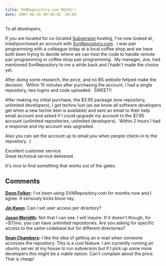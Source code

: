 ```yaml
---
title: SVNRepository.com ROCKS!!
date: 2007-08-20 00:50:55 -05:00
---
```


To all developers,

If you are located for co-located [Subversion](http://subversion.tigris.org/) hosting, I've now looked at, tried/purchased an account with [SvnRepository.com](http://www.svnrepository.com).  I was pair programming with a colleague today at a local coffee shop and we have both been trying to decide where we can host the code to handle remote pair programming or coffee shop pair programming.  My manager, Joe, had mentioned SvnRepository to me a while back and I hadn't made the choice yet.

After doing some research, the price, and no BS website helped make the decision.  Within 15 minutes after purchasing the account, I had a single repository, two logins and code uploaded.  SWEET!!

After making my initial purchase, the $3.95 package (one repository, unlimited developers), I got techno lust (as we know all software developers get when a new techie item is available) and sent an email to their help email account and asked if I could upgrade my account to the $7.95 account (unlimited repositories, unlimited developers).  Within 2 hours I had a response and my account was upgraded.

Also you can set the account up to email you when people check-in to the repository. :)

Excellent customer service.  
Great technical service delivered.

It's nice to find something that works out of the gates.

## Comments

**[Donn Felker](#67 "2007-08-31 13:46:37"):** I've been using SVNRepository.com for months now and I agree. It seriously kicks booo-tay.

**[Jin Kwon](#68 "2007-09-22 09:48:46"):** Can I set user access per directory?

**[Jason Meridth](#69 "2007-09-22 16:35:31"):** Not that I can see. I will inquire. If it doesn't though, for ~$7/mo. you can have unlimited repositories. Are you asking for specific access to the same codebase but for different directories?

**[Sean Chambers](#70 "2007-09-22 21:33:47"):** I like the idea of getting an e-mail when someone accesses the repository. This is a cool feature. I am currently running an ubuntu server at my house to run subversion but if I pick up some more developers this might be a viable option. Can't complain about the price. That is cheap!
